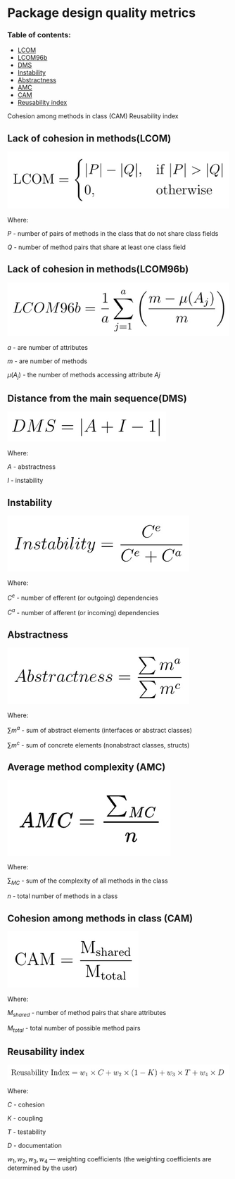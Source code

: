 # Package design quality metrics

### Table of contents:

* [ LCOM ](#lack-of-cohesion-in-methodslcom)
* [ LCOM96b ](#lack-of-cohesion-in-methodslcom96b)
* [ DMS ](#distance-from-the-main-sequencedms)
* [ Instability ](#instability)
* [ Abstractness ](#abstractness)
* [ AMC ](#average-method-complexity-amc)
* [ CAM ](#cohesion-among-methods-in-class-cam)
* [ Reusability index ](#reusability-index)

Cohesion among methods in class (CAM)
Reusability index

## Lack of cohesion in methods(LCOM)

![LCOM](assets/LCOM.jpg)

Where:

$P$ - number of pairs of methods in the class that do not share class fields

$Q$ - number of method pairs that share at least one class field

## Lack of cohesion in methods(LCOM96b)

![LCOM96b](assets/LCOM96b.jpg)

$a$ - are number of attributes 

$m$ - are number of methods 

$\mu(A_j)$ - the number of methods accessing attribute $Aj$

## Distance from the main sequence(DMS)

![DMS](assets/DMS.jpg)

Where:

$A$ - abstractness

$I$ - instability

## Instability

![Instability](assets/instability.jpg)

Where:

$C^e$ - number of efferent (or outgoing) dependencies

$C^a$ - number of afferent (or incoming) dependencies

## Abstractness

![Abstractness](assets/abstractness.jpg)

Where:

${\sum m^a}$ - sum of abstract elements (interfaces or abstract classes)

${\sum m^c}$ - sum of concrete elements (nonabstract classes, structs)

## Average method complexity (AMC)

![AMC](assets/AMC.jpg)

Where:

$\sum_{MC}$ - sum of the complexity of all methods in the class

$n$ - total number of methods in a class

## Cohesion among methods in class (CAM)

![CAM](assets/CAM.jpg)

Where:

$M_{shared}$ - number of method pairs that share attributes

$M_{total}$ - total number of possible method pairs

## Reusability index

![Reusability index](assets/reusability_index.jpg)

Where:

$C$ - cohesion

$K$ - coupling

$T$ - testability

$D$ - documentation

$w_1, w_2, w_3, w_4$ — weighting coefficients (the weighting coefficients are determined by the user)